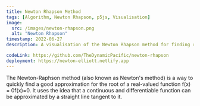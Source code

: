 ```yaml
---
title: Newton Rhapson Method
tags: [Algorithm, Newton Rhapson, p5js, Visualisation]
image:
  src: /images/newton-rhapson.png
  alt: "Newton Rhapson"
timestamp: 2022-06-27
description: A visualisation of the Newton Rhapson method for finding roots of a function.

codeLink: https://github.com/TheDynamicPacific/newton-rhapson
deployment: https://newton-elliott.netlify.app
---
```


The Newton-Raphson method (also known as Newton's method) is a way to quickly find a good approximation for the root of a real-valued function f(x) = 0f(x)=0. It uses the idea that a continuous and differentiable function can be approximated by a straight line tangent to it.
